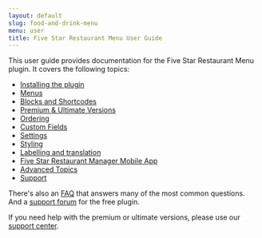 ```yaml
---
layout: default
slug: food-and-drink-menu
menu: user
title: Five Star Restaurant Menu User Guide
---
```


This user guide provides documentation for the Five Star Restaurant Menu plugin. It covers the following topics:

- [Installing the plugin](getting-started/install)
- [Menus](menus)
- [Blocks and Shortcodes](blocks-shortcodes)
- [Premium & Ultimate Versions](premium)
- [Ordering](ordering)
- [Custom Fields](custom-fields)
- [Settings](settings)
- [Styling](styling)
- [Labelling and translation](labelling)
- [Five Star Restaurant Manager Mobile App](fsrm)
- [Advanced Topics](advanced)
- [Support](support)

There's also an [FAQ](faq) that answers many of the most common questions. And a [support forum](https://wordpress.org/support/plugin/food-and-drink-menu) for the free plugin.

If you need help with the premium or ultimate versions, please use our [support center](https://www.fivestarplugins.com/support-center/).